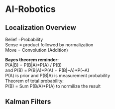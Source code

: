 # AI-Robotics

## Localization Overview
Belief =Probability  
Sense = product followed by normalization  
Move = Convolution (Addition) 

**Bayes theorem reminder:**  
P(A|B) = P(B|A)*P(A) / P(B)  
 and P(B) = P(B|A)*P(A) + P(B|~A)*P(~A)  
P(A) is prior and P(B|A) is measurement probability  
Theorem of total probability:  
P(B) = Sum P(B/A)*P(A) to normilize the result  

## Kalman Filters
